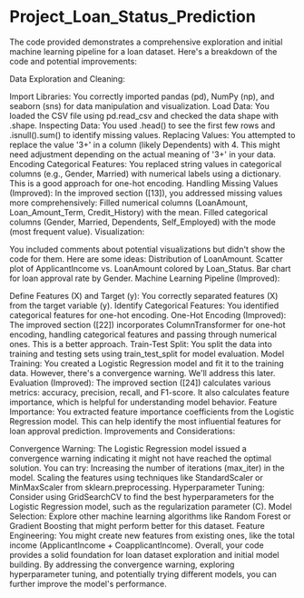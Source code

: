 # Project_Loan_Status_Prediction
The code provided demonstrates a comprehensive exploration and initial machine learning pipeline for a loan dataset. 
Here's a breakdown of the code and potential improvements:

Data Exploration and Cleaning:

Import Libraries: You correctly imported pandas (pd), NumPy (np), and seaborn (sns) for data manipulation and visualization.
Load Data: You loaded the CSV file using pd.read_csv and checked the data shape with .shape.
Inspecting Data: You used .head() to see the first few rows and .isnull().sum() to identify missing values.
Replacing Values: You attempted to replace the value '3+' in a column (likely Dependents) with 4. This might need adjustment depending on the actual meaning of '3+' in your data.
Encoding Categorical Features: You replaced string values in categorical columns (e.g., Gender, Married) with numerical labels using a dictionary. This is a good approach for one-hot encoding.
Handling Missing Values (Improved): In the improved section ([13]), you addressed missing values more comprehensively:
Filled numerical columns (LoanAmount, Loan_Amount_Term, Credit_History) with the mean.
Filled categorical columns (Gender, Married, Dependents, Self_Employed) with the mode (most frequent value).
Visualization:

You included comments about potential visualizations but didn't show the code for them. Here are some ideas:
Distribution of LoanAmount.
Scatter plot of ApplicantIncome vs. LoanAmount colored by Loan_Status.
Bar chart for loan approval rate by Gender.
Machine Learning Pipeline (Improved):

Define Features (X) and Target (y): You correctly separated features (X) from the target variable (y).
Identify Categorical Features: You identified categorical features for one-hot encoding.
One-Hot Encoding (Improved): The improved section ([22]) incorporates ColumnTransformer for one-hot encoding, handling categorical features and passing through numerical ones. This is a better approach.
Train-Test Split: You split the data into training and testing sets using train_test_split for model evaluation.
Model Training: You created a Logistic Regression model and fit it to the training data. However, there's a convergence warning. We'll address this later.
Evaluation (Improved): The improved section ([24]) calculates various metrics: accuracy, precision, recall, and F1-score. It also calculates feature importance, which is helpful for understanding model behavior.
Feature Importance: You extracted feature importance coefficients from the Logistic Regression model. This can help identify the most influential features for loan approval prediction.
Improvements and Considerations:

Convergence Warning: The Logistic Regression model issued a convergence warning indicating it might not have reached the optimal solution. You can try:
Increasing the number of iterations (max_iter) in the model.
Scaling the features using techniques like StandardScaler or MinMaxScaler from sklearn.preprocessing.
Hyperparameter Tuning: Consider using GridSearchCV to find the best hyperparameters for the Logistic Regression model, such as the regularization parameter (C).
Model Selection: Explore other machine learning algorithms like Random Forest or Gradient Boosting that might perform better for this dataset.
Feature Engineering: You might create new features from existing ones, like the total income (ApplicantIncome + CoapplicantIncome).
Overall, your code provides a solid foundation for loan dataset exploration and initial model building. By addressing the convergence warning, exploring hyperparameter tuning, and potentially trying different models, you can further improve the model's performance.
